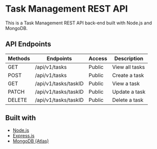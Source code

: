 # Task Management REST API
This is a Task Management REST API back-end built with Node.js and MongoDB.

## API Endpoints
| Methods | Endpoints                          | Access  | Description                              |
| ------- | ---------------------------------- | ------- | ---------------------------------------- |
| GET     | /api/v1/tasks                      | Public  | View all tasks                           |
| POST    | /api/v1/tasks                      | Public  | Create a task                            |
| GET     | /api/v1/tasks/taskID               | Public  | View a task                              |
| PATCH   | /api/v1/tasks/taskID               | Public  | Update a task                            |
| DELETE  | /api/v1/tasks/taskID               | Public  | Delete a task                            |

## Built with
- [Node.js](https://nodejs.org/en/)
- [Express.js](https://expressjs.com/)
- [MongoDB (Atlas)](https://www.mongodb.com/cloud)
